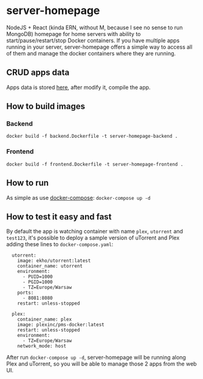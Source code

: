 # server-homepage
NodeJS + React (kinda ERN, without M, because I see no sense to run MongoDB) homepage for home servers with ability to start/pause/restart/stop Docker containers.
If you have multiple apps running in your server, server-homepage offers a simple way to access all of them and manage the docker containers where they are running.

## CRUD apps data
Apps data is stored [here](https://github.com/matandomuertos/server-home-page/blob/main/frontend/src/components/AppBox.js#L9), after modify it, compile the app.

## How to build images

### Backend

`docker build -f backend.Dockerfile -t server-homepage-backend .`

### Frontend

`docker build -f frontend.Dockerfile -t server-homepage-frontend .`

## How to run
As simple as use [docker-compose](https://docs.docker.com/compose/): `docker-compose up -d`

## How to test it easy and fast
By default the app is watching container with name `plex`, `utorrent` and `test123`, it's possible to deploy a sample version of uTorrent and Plex adding these lines to `docker-compose.yaml`:
```
  utorrent:
    image: ekho/utorrent:latest
    container_name: utorrent
    environment:
      - PUID=1000
      - PGID=1000
      - TZ=Europe/Warsaw
    ports:
      - 8081:8080
    restart: unless-stopped

  plex:
    container_name: plex
    image: plexinc/pms-docker:latest
    restart: unless-stopped
    environment:
      - TZ=Europe/Warsaw
    network_mode: host
```
After run `docker-compose up -d`, server-homepage will be running along Plex and uTorrent, so you will be able to manage those 2 apps from the web UI.